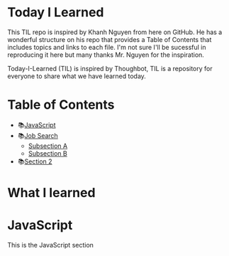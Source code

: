 # Today I Learned

This TIL repo is inspired by Khanh Nguyen from here on GitHub. He has a wonderful structure on his repo that provides a Table of Contents that includes topics and links to each file. I'm not sure I'll be sucessful in reproducing it here but many thanks Mr. Nguyen for the inspiration.

Today-I-Learned (TIL) is inspired by Thoughbot, TIL is a repository for everyone to share what we have learned today.

# Table of Contents

- 📚[JavaScript](#javascript)
- 📚[Job Search](#job-search)
  - [Subsection A](#subsection-a)
  - [Subsection B](#subsection-b)
- 📚[Section 2](#section-2)

# What I learned

# JavaScript

This is the JavaScript section
